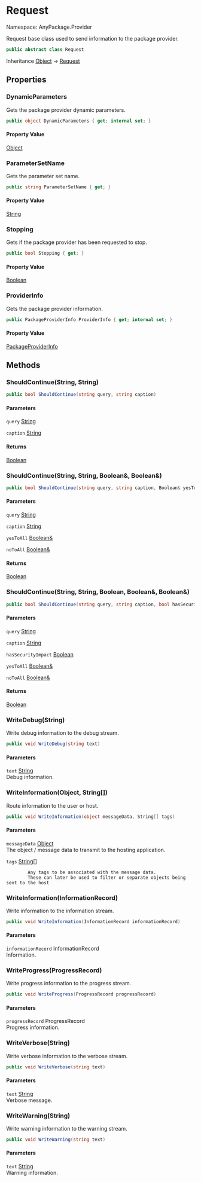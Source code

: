 # Request

Namespace: AnyPackage.Provider

Request base class used to send information to the package provider.

```csharp
public abstract class Request
```

Inheritance [Object](https://docs.microsoft.com/en-us/dotnet/api/system.object) → [Request](./anypackage.provider.request.md)

## Properties

### **DynamicParameters**

Gets the package provider dynamic parameters.

```csharp
public object DynamicParameters { get; internal set; }
```

#### Property Value

[Object](https://docs.microsoft.com/en-us/dotnet/api/system.object)<br>

### **ParameterSetName**

Gets the parameter set name.

```csharp
public string ParameterSetName { get; }
```

#### Property Value

[String](https://docs.microsoft.com/en-us/dotnet/api/system.string)<br>

### **Stopping**

Gets if the package provider has been requested to stop.

```csharp
public bool Stopping { get; }
```

#### Property Value

[Boolean](https://docs.microsoft.com/en-us/dotnet/api/system.boolean)<br>

### **ProviderInfo**

Gets the package provider information.

```csharp
public PackageProviderInfo ProviderInfo { get; internal set; }
```

#### Property Value

[PackageProviderInfo](./anypackage.provider.packageproviderinfo.md)<br>

## Methods

### **ShouldContinue(String, String)**

```csharp
public bool ShouldContinue(string query, string caption)
```

#### Parameters

`query` [String](https://docs.microsoft.com/en-us/dotnet/api/system.string)<br>

`caption` [String](https://docs.microsoft.com/en-us/dotnet/api/system.string)<br>

#### Returns

[Boolean](https://docs.microsoft.com/en-us/dotnet/api/system.boolean)<br>

### **ShouldContinue(String, String, Boolean&, Boolean&)**

```csharp
public bool ShouldContinue(string query, string caption, Boolean& yesToAll, Boolean& noToAll)
```

#### Parameters

`query` [String](https://docs.microsoft.com/en-us/dotnet/api/system.string)<br>

`caption` [String](https://docs.microsoft.com/en-us/dotnet/api/system.string)<br>

`yesToAll` [Boolean&](https://docs.microsoft.com/en-us/dotnet/api/system.boolean&)<br>

`noToAll` [Boolean&](https://docs.microsoft.com/en-us/dotnet/api/system.boolean&)<br>

#### Returns

[Boolean](https://docs.microsoft.com/en-us/dotnet/api/system.boolean)<br>

### **ShouldContinue(String, String, Boolean, Boolean&, Boolean&)**

```csharp
public bool ShouldContinue(string query, string caption, bool hasSecurityImpact, Boolean& yesToAll, Boolean& noToAll)
```

#### Parameters

`query` [String](https://docs.microsoft.com/en-us/dotnet/api/system.string)<br>

`caption` [String](https://docs.microsoft.com/en-us/dotnet/api/system.string)<br>

`hasSecurityImpact` [Boolean](https://docs.microsoft.com/en-us/dotnet/api/system.boolean)<br>

`yesToAll` [Boolean&](https://docs.microsoft.com/en-us/dotnet/api/system.boolean&)<br>

`noToAll` [Boolean&](https://docs.microsoft.com/en-us/dotnet/api/system.boolean&)<br>

#### Returns

[Boolean](https://docs.microsoft.com/en-us/dotnet/api/system.boolean)<br>

### **WriteDebug(String)**

Write debug information to the debug stream.

```csharp
public void WriteDebug(string text)
```

#### Parameters

`text` [String](https://docs.microsoft.com/en-us/dotnet/api/system.string)<br>
Debug information.

### **WriteInformation(Object, String[])**

Route information to the user or host.

```csharp
public void WriteInformation(object messageData, String[] tags)
```

#### Parameters

`messageData` [Object](https://docs.microsoft.com/en-us/dotnet/api/system.object)<br>
The object / message data to transmit to the hosting application.

`tags` [String[]](https://docs.microsoft.com/en-us/dotnet/api/system.string)<br>

            Any tags to be associated with the message data.
            These can later be used to filter or separate objects being sent to the host

### **WriteInformation(InformationRecord)**

Write information to the information stream.

```csharp
public void WriteInformation(InformationRecord informationRecord)
```

#### Parameters

`informationRecord` InformationRecord<br>
Information.

### **WriteProgress(ProgressRecord)**

Write progress information to the progress stream.

```csharp
public void WriteProgress(ProgressRecord progressRecord)
```

#### Parameters

`progressRecord` ProgressRecord<br>
Progress information.

### **WriteVerbose(String)**

Write verbose information to the verbose stream.

```csharp
public void WriteVerbose(string text)
```

#### Parameters

`text` [String](https://docs.microsoft.com/en-us/dotnet/api/system.string)<br>
Verbose message.

### **WriteWarning(String)**

Write warning information to the warning stream.

```csharp
public void WriteWarning(string text)
```

#### Parameters

`text` [String](https://docs.microsoft.com/en-us/dotnet/api/system.string)<br>
Warning information.
